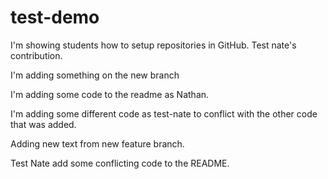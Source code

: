 # test-demo

I'm showing students how to setup repositories in GitHub.  Test nate's contribution.

I'm adding something on the new branch

I'm adding some code to the readme as Nathan.

I'm adding some different code as test-nate to conflict with the other code that was added.

Adding new text from new feature branch.

Test Nate add some conflicting code to the README.
